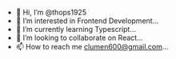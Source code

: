 - 👋 Hi, I’m @thops1925
- 👀 I’m interested in Frontend Development...
- 🌱 I’m currently learning Typescript...
- 💞️ I’m looking to collaborate on React...
- 📫 How to reach me clumen600@gmail.com...

<!---
thops1925/thops1925 is a ✨ special ✨ repository because its `README.md` (this file) appears on your GitHub profile.
You can click the Preview link to take a look at your changes.
--->


